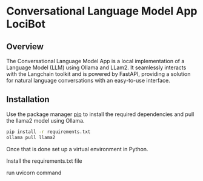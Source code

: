 # Conversational Language Model App LociBot

## Overview

The Conversational Language Model App is a local implementation of a Language Model (LLM) using Ollama and LLam2. It seamlessly interacts with the Langchain toolkit and is powered by FastAPI, providing a solution for natural language conversations with an easy-to-use interface.

## Installation

Use the package manager [pip](https://pip.pypa.io/en/stable/) to install the required dependencies and pull the llama2 model using Ollama.

```bash
pip install -r requirements.txt
ollama pull llama2

```

Once that is done set up a virtual environment in Python.

Install the requirements.txt file

run uvicorn command

